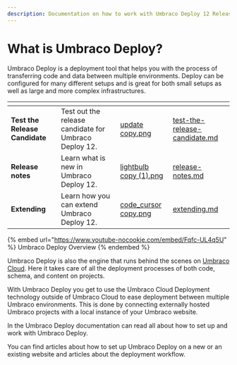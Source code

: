 ```yaml
---
description: Documentation on how to work with Umbraco Deploy 12 Release Candidate.
---
```


# What is Umbraco Deploy?

Umbraco Deploy is a deployment tool that helps you with the process of transferring code and data between multiple environments. Deploy can be configured for many different setups and is great for both small setups as well as large and more complex infrastructures.

<table data-view="cards"><thead><tr><th></th><th></th><th data-hidden data-card-cover data-type="files"></th><th data-hidden data-card-target data-type="content-ref"></th></tr></thead><tbody><tr><td><strong>Test the Release Candidate</strong></td><td>Test out the release candidate for Umbraco Deploy 12.</td><td><a href="../../10/umbraco-deploy/.gitbook/assets/update copy.png">update copy.png</a></td><td><a href="test-the-release-candidate.md">test-the-release-candidate.md</a></td></tr><tr><td><strong>Release notes</strong></td><td>Learn what is new in Umbraco Deploy 12.</td><td><a href="../../10/umbraco-deploy/.gitbook/assets/lightbulb copy (1).png">lightbulb copy (1).png</a></td><td><a href="release-notes.md">release-notes.md</a></td></tr><tr><td><strong>Extending</strong></td><td>Learn how you can extend Umbraco Deploy 12.</td><td><a href="../../10/umbraco-deploy/.gitbook/assets/code_cursor copy.png">code_cursor copy.png</a></td><td><a href="extending.md">extending.md</a></td></tr></tbody></table>

{% embed url="https://www.youtube-nocookie.com/embed/Fqfc-UL4q5U" %}
Umbraco Deploy Overview
{% endembed %}

Umbraco Deploy is also the engine that runs behind the scenes on [Umbraco Cloud](https://docs.umbraco.com/umbraco-cloud/). Here it takes care of all the deployment processes of both code, schema, and content on projects.

With Umbraco Deploy you get to use the Umbraco Cloud Deployment technology outside of Umbraco Cloud to ease deployment between multiple Umbraco environments. This is done by connecting externally hosted Umbraco projects with a local instance of your Umbraco website.

In the Umbraco Deploy documentation can read all about how to set up and work with Umbraco Deploy.

You can find articles about how to set up Umbraco Deploy on a new or an existing website and articles about the deployment workflow.
